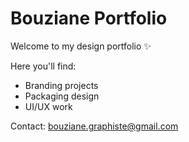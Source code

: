# Bouziane Portfolio
Welcome to my design portfolio ✨

Here you'll find:
- Branding projects
- Packaging design
- UI/UX work

Contact: bouziane.graphiste@gmail.com
